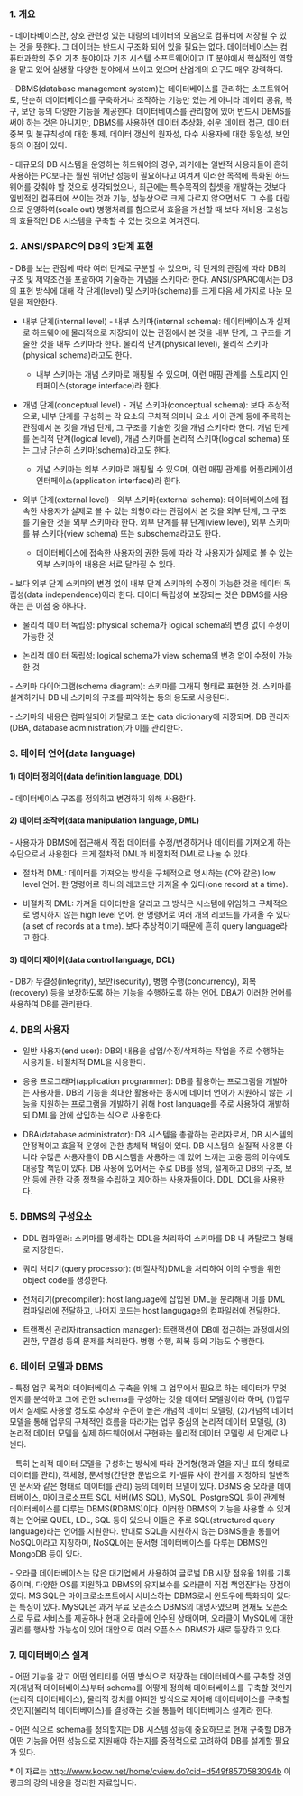 ### 1. 개요

\- 데이타베이스란, 상호 관련성 있는 대량의 데이터의 모음으로 컴퓨터에 저장될 수 있는 것을 뜻한다. 그 데이터는 반드시 구조화 되어 있을 필요는 없다. 데이터베이스는 컴퓨터과학의 주요 기초 분야이자 기초 시스템 소프트웨어이고 IT 분야에서 핵심적인 역할을 맡고 있어 실생활 다양한 분야에서 쓰이고 있으며 산업계의 요구도 매우 강력하다.

\- DBMS(database management system)는 데이터베이스를 관리하는 소프트웨어로, 단순히 데이터베이스를 구축하거나 조작하는 기능만 있는 게 아니라 데이터 공유, 복구, 보안 등의 다양한 기능을 제공한다. 데이터베이스를 관리함에 있어 반드시 DBMS를 써야 하는 것은 아니지만, DBMS를 사용하면 데이터 추상화, 쉬운 데이터 접근, 데이터 중복 및 불규칙성에 대한 통제, 데이터 갱신의 원자성, 다수 사용자에 대한 동일성, 보안 등의 이점이 있다. 

\- 대규모의 DB 시스템을 운영하는 하드웨어의 경우, 과거에는 일반적 사용자들이 흔히 사용하는 PC보다는 훨씬 뛰어난 성능이 필요하다고 여겨져 이러한 목적에 특화된 하드웨어를 갖춰야 할 것으로 생각되었으나, 최근에는 특수목적의 칩셋을 개발하는 것보다 일반적인 컴퓨터에 쓰이는 것과 기능, 성능상으로 크게 다르지 않으면서도 그 수를 대량으로 운영하여(scale out) 병행처리를 함으로써 효율을 개선할 때 보다 저비용-고성능의 효율적인 DB 시스템을 구축할 수 있는 것으로 여겨진다.


### 2. ANSI/SPARC의 DB의 3단계 표현

\- DB를 보는 관점에 따라 여러 단계로 구분할 수 있으며, 각 단계의 관점에 따라 DB의 구조 및 제약조건을 포괄하여 기술하는 개념을 스키마라 한다. ANSI/SPARC에서는 DB의 표현 방식에 대해 각 단계(level) 및 스키마(schema)를 크게 다음 세 가지로 나눈 모델을 제안한다.

- 내부 단계(internal level) - 내부 스키마(internal schema): 데이터베이스가 실제로 하드웨어에 물리적으로 저장되어 있는 관점에서 본 것을 내부 단계, 그 구조를 기술한 것을 내부 스키마라 한다. 물리적 단계(physical level), 물리적 스키마(physical schema)라고도 한다. 
  
  - 내부 스키마는 개념 스키마로 매핑될 수 있으며, 이런 매핑 관계를 스토리지 인터페이스(storage interface)라 한다.

- 개념 단계(conceptual level) - 개념 스키마(conceptual schema): 보다 추상적으로, 내부 단계를 구성하는 각 요소의 구체적 의미나 요소 사이 관계 등에 주목하는 관점에서 본 것을 개념 단계, 그 구조를 기술한 것을 개념 스키마라 한다. 개념 단계를 논리적 단계(logical level), 개념 스키마를 논리적 스키마(logical schema) 또는 그냥 단순히 스키마(schema)라고도 한다. 
  
  - 개념 스키마는 외부 스키마로 매핑될 수 있으며, 이런 매핑 관계를 어플리케이션 인터페이스(application interface)라 한다.

- 외부 단계(external level) - 외부 스키마(external schema): 데이터베이스에 접속한 사용자가 실제로 볼 수 있는 외형이라는 관점에서 본 것을 외부 단계, 그 구조를 기술한 것을 외부 스키마라 한다. 외부 단계를 뷰 단계(view level), 외부 스키마를 뷰 스키마(view schema) 또는 subschema라고도 한다.

  - 데이터베이스에 접속한 사용자의 권한 등에 따라 각 사용자가 실제로 볼 수 있는 외부 스키마의 내용은 서로 달라질 수 있다. 

\- 보다 외부 단계 스키마의 변경 없이 내부 단계 스키마의 수정이 가능한 것을 데이터 독립성(data independence)이라 한다. 데이터 독립성이 보장되는 것은 DBMS를 사용하는 큰 이점 중 하나다.

- 물리적 데이터 독립성: physical schema가 logical schema의 변경 없이 수정이 가능한 것

- 논리적 데이터 독립성: logical schema가 view schema의 변경 없이 수정이 가능한 것

\- 스키마 다이어그램(schema diagram): 스키마를 그래픽 형태로 표현한 것. 스키마를 설계하거나 DB 내 스키마의 구조를 파악하는 등의 용도로 사용된다.

\- 스키마의 내용은 컴파일되어 카탈로그 또는 data dictionary에 저장되며, DB 관리자(DBA, database administration)가 이를 관리한다. 

### 3. 데이터 언어(data language)


#### 1) 데이터 정의어(data definition language, DDL)

\- 데이터베이스 구조를 정의하고 변경하기 위해 사용한다.


#### 2) 데이터 조작어(data manipulation language, DML)

\- 사용자가 DBMS에 접근해서 직접 데이터를 수정/변경하거나 데이터를 가져오게 하는 수단으로서 사용한다. 크게 절차적 DML과 비절차적 DML로 나눌 수 있다.

- 절차적 DML: 데이터를 가져오는 방식을 구체적으로 명시하는 (C와 같은) low level 언어. 한 명령어로 하나의 레코드만 가져올 수 있다(one record at a time). 

- 비절차적 DML: 가져올 데이터만을 알리고 그 방식은 시스템에 위임하고 구체적으로 명시하지 않는 high level 언어. 한 명령어로 여러 개의 레코드를 가져올 수 있다(a set of records at a time). 보다 추상적이기 때문에 흔히 query language라고 한다. 

#### 3) 데이터 제어어(data control language, DCL)

\- DB가 무결성(integrity), 보안(security), 병행 수행(concurrency), 회복(recovery) 등을 보장하도록 하는 기능을 수행하도록 하는 언어. DBA가 이러한 언어를 사용하여 DB를 관리한다.


### 4. DB의 사용자

- 일반 사용자(end user): DB의 내용을 삽입/수정/삭제하는 작업을 주로 수행하는 사용자들. 비절차적 DML을 사용한다.

- 응용 프로그래머(application programmer): DB를 활용하는 프로그램을 개발하는 사용자들. DB의 기능을 최대한 활용하는 동시에 데이터 언어가 지원하지 않는 기능을 지원하는 프로그램을 개발하기 위해 host language를 주로 사용하여 개발하되 DML을 안에 삽입하는 식으로 사용한다.

- DBA(database administrator): DB 시스템을 총괄하는 관리자로서, DB 시스템의 안정적이고 효율적 운영에 관한 총체적 책임이 있다. DB 시스템의 실질적 사용뿐 아니라 수많은 사용자들이 DB 시스템을 사용하는 데 있어 느끼는 고충 등의 이슈에도 대응할 책임이 있다. DB 사용에 있어서는 주로 DB를 정의, 설계하고 DB의 구조, 보안 등에 관한 각종 정책을 수립하고 제어하는 사용자들이다. DDL, DCL을 사용한다. 


### 5. DBMS의 구성요소

- DDL 컴파일러: 스키마를 명세하는 DDL을 처리하여 스키마를 DB 내 카탈로그 형태로 저장한다.

- 쿼리 처리기(query processor): (비절차적)DML을 처리하여 이의 수행을 위한 object code를 생성한다.

- 전처리기(precompiler): host language에 삽입된 DML을 분리해내 이를 DML 컴파일러에 전달하고, 나머지 코드는 host langugage의 컴파일러에 전달한다.

- 트랜잭션 관리자(transaction manager): 트랜잭션이 DB에 접근하는 과정에서의 권한, 무결성 등의 문제를 처리한다. 병행 수행, 회복 등의 기능도 수행한다.



### 6. 데이터 모델과 DBMS

\- 특정 업무 목적의 데이터베이스 구축을 위해 그 업무에서 필요로 하는 데이터가 무엇인지를 분석하고 그에 관한 schema를 구성하는 것을 데이터 모델링이라 하며, (1)업무에서 실제로 사용할 정도로 추상화 수준이 높은 개념적 데이터 모델링, (2)개념적 데이터 모델을 통해 업무의 구체적인 흐름을 따라가는 업무 중심의 논리적 데이터 모델링, (3)논리적 데이터 모델을 실제 하드웨어에서 구현하는 물리적 데이터 모델링 세 단계로 나뉜다.

\- 특히 논리적 데이터 모델을 구성하는 방식에 따라 관계형(행과 열을 지닌 표의 형태로 데이터를 관리), 객체형, 문서형(간단한 문법으로 키-밸류 사이 관계를 지정하되 일반적인 문서와 같은 형태로 데이터를 관리) 등의 데이터 모델이 있다. DBMS 중 오라클 데이터베이스, 마이크로소프트 SQL 서버(MS SQL), MySQL, PostgreSQL 등이 관계형 데이터베이스를 다루는 DBMS(RDBMS)이다. 이러한 DBMS의 기능을 사용할 수 있게 하는 언어로 QUEL, LDL, SQL 등이 있으나 이들은 주로 SQL(structured query language)라는 언어를 지원한다. 반대로 SQL을 지원하지 않는 DBMS들을 통틀어 NoSQL이라고 지칭하며, NoSQL에는 문서형 데이터베이스를 다루는 DBMS인 MongoDB 등이 있다.

\- 오라클 데이터베이스는 많은 대기업에서 사용하여 글로벌 DB 시장 점유율 1위를 기록 중이며, 다양한 OS를 지원하고 DBMS의 유지보수를 오라클이 직접 책임진다는 장점이 있다. MS SQL은 마이크로소프트에서 서비스하는 DBMS로서 윈도우에 특화되어 있다는 특징이 있다. MySQL은 과거 무료 오픈소스 DBMS의 대명사였으며 현재도 오픈소스로 무료 서비스를 제공하나 현재 오라클에 인수된 상태이며, 오라클이 MySQL에 대한 권리를 행사할 가능성이 있어 대안으로 여러 오픈소스 DBMS가 새로 등장하고 있다. 


### 7. 데이터베이스 설계

\- 어떤 기능을 갖고 어떤 엔티티를 어떤 방식으로 저장하는 데이터베이스를 구축할 것인지(개념적 데이터베이스)부터 schema를 어떻게 정의해 데이터베이스를 구축할 것인지(논리적 데이터베이스), 물리적 장치를 어떠한 방식으로 제어해 데이터베이스를 구축할 것인지(물리적 데이터베이스)를 결정하는 것을 통틀어 데이터베이스 설계라 한다. 

\- 어떤 식으로 schema를 정의할지는 DB 시스템 성능에 중요하므로 현재 구축할 DB가 어떤 기능을 어떤 성능으로 지원해야 하는지를 중점적으로 고려하여 DB를 설계할 필요가 있다.







\* 이 자료는 <http://www.kocw.net/home/cview.do?cid=d549f8570583094b> 이 링크의 강의 내용을 정리한 자료입니다.